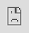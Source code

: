 ### Hi there 👋
<iframe style="position: absolute; width: 100%; height: 100%; top: 0; left: 0; border: none; padding: 0;margin: 0;"
  src="https:&#x2F;&#x2F;www.canva.com&#x2F;design&#x2F;DAELh5PHxmg&#x2F;view?embed">
</iframe>

<!--
**bbruno001/bbruno001** is a ✨ _special_ ✨ repository because its `README.md` (this file) appears on your GitHub profile.

Here are some ideas to get you started:

- 🔭 I’m currently working on ...
- 🌱 I’m currently learning ...
- 👯 I’m looking to collaborate on ...
- 🤔 I’m looking for help with ...
- 💬 Ask me about ...
- 📫 How to reach me: ...
- 😄 Pronouns: ...
- ⚡ Fun fact: ...
-->
